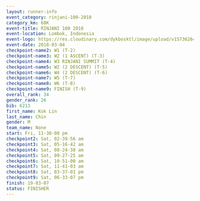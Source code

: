 ```yaml
---
layout: runner-info 
event_category: rinjani-100-2018 
category_km: 60K 
event-title: RINJANI 100 2018 
event-location: Lombok, Indonesia 
event-logo: https://res.cloudinary.com/dykbosktl/image/upload/v1573626435/Logo/Rinjani_eoufbh.png 
event-date: 2018-03-04 
checkpoint-name2: W1 (T-2) 
checkpoint-name3: W2 (1 ASCENT) (T-3) 
checkpoint-name4: W3 RINJANI SUMMIT (T-4) 
checkpoint-name5: W2 (2 DESCENT) (T-5) 
checkpoint-name6: W4 (2 DESCENT) (T-6) 
checkpoint-name7: W5 (T-7) 
checkpoint-name8: W6 (T-8) 
checkpoint-name9: FINISH (T-9) 
overall_rank: 34
gender_rank: 26
bib: 6213
first_name: Kok Lin
last_name: Chin
gender: M
team_name: None
start: Fri, 11-30-00 pm
checkpoint2: Sat, 02-39-56 am
checkpoint3: Sat, 05-16-42 am
checkpoint4: Sat, 08-24-38 am
checkpoint5: Sat, 09-27-25 am
checkpoint6: Sat, 10-51-00 am
checkpoint7: Sat, 11-41-03 am
checkpoint8: Sat, 03-37-01 pm
checkpoint9: Sat, 06-33-07 pm
finish: 19-03-07
status: FINISHER
---
```

